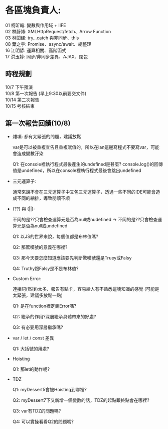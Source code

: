 # 各區塊負責人: 

01 柯昕翰: 變數與作用域 + IIFE  
02 林蔚博: XMLHttpRequest/fetch、Arrow Function  
03 林閎建: try…​catch 與非同步、this  
08 葉之宇: Promise、async/await、總整理  
16 江明諺: 運算相關、高階函式  
17 洪玉婷: 同步/非同步差異、AJAX、閉包  

## 時程規劃
10/7 下午預演  
10/8 第一次報告 (早上9:30以前要交文件)  
10/14 第二次報告  
10/15 考核結束  

## 第一次報告回饋(10/8)
- 雜項:
    都有太緊張的問題，建議放鬆

    var是可以被重複宣告且重複賦值的，所以在Ian這邊寫程式不要寫var，可能會造成變數汙染

    Q1: 在console裡執行程式最後產生的undefined是甚麼?
    console.log()的回傳值是undefined，所以在console裡執行程式最後會跳出undefined

- 三元運算子: 

    通常來說不會在三元運算子中又包三元運算子，透過一些不同的IDE可能會造成不同的縮排，導致閱讀不順

- (??) 與 (||):

    不同的是??只會檢查運算元是否為null或nudefined -> 不同的是??只會檢查運算元是否為null或undefined

    Q1: 以JS的世界來說，每個值都是布林值嗎?

    Q2: 那驚嘆號的意義在哪裡?

    Q3: 那今天要怎麼知道應該要先判斷驚嘆號還是Truey或Falsy

    Q4: Truthy跟Falsy是不是布林值?

- Custom Error:

    連接詞(然後)太多、報告有點卡，容易給人有不熟悉這塊知識的感覺
    (可能是太緊張，建議多放鬆一點)

    Q1: 是在function裡定義Error嗎?

    Q2: 繼承的作用?深層繼承具體帶來的好處?

    Q3: 有必要用深層繼承嗎?

- var / let / const 差異

    Q1: 大括號的用處?


- Hoisting

    Q1: 那let的動作呢?

- TDZ

    Q1: myDessert5會被Hoisting到哪裡?

    Q2: myDessert7下又新增一個變數的話，TDZ的起點跟終點會在哪裡?

    Q3: var有TDZ的問題嗎?

    Q4: 可以實操看看Q2的問題嗎?
